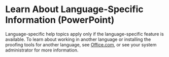 
# Learn About Language-Specific Information (PowerPoint)

Language-specific help topics apply only if the language-specific feature is available. To learn about working in another language or installing the proofing tools for another language, see  [Office.com](http://office.com), or see your system administrator for more information.

